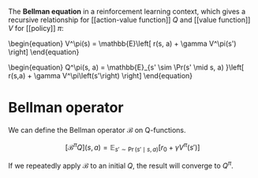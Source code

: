 The **Bellman equation** in a reinforcement learning context, which gives a recursive relationship for [[action-value function]] $Q$ and [[value function]] $V$ for [[policy]] $\pi$:

\begin{equation}
V^\pi(s) = \mathbb{E}\left[ r(s, a) + \gamma V^\pi(s') \right]
\end{equation}

\begin{equation}
Q^\pi(s, a) = \mathbb{E}_{s' \sim \Pr(s' \mid s, a) }\left[ r(s,a) + \gamma V^\pi\left(s'\right) \right]
\end{equation}

# Bellman operator

We can define the Bellman operator $\mathcal{B}$ on Q-functions.

$$
\left[\mathcal{B}^\pi Q\right] (s, a) = \mathbb{E}_{s' \sim \Pr(s' \mid s, a) }\left[ r_0 + \gamma V^\pi\left(s'\right) \right]
$$

If we repeatedly apply $\mathcal{B}$ to an initial $Q$, the result will converge to $Q^\pi$.
